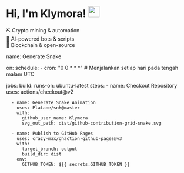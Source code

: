 # Hi, I'm Klymora! <img src="https://media.giphy.com/media/hvRJCLFzcasrR4ia7z/giphy.gif" width="30px">

⛏️ Crypto mining & automation  
🤖 AI-powered bots & scripts  
💾 Blockchain & open-source  

name: Generate Snake

on:
  schedule:
    - cron: "0 0 * * *"  # Menjalankan setiap hari pada tengah malam UTC

jobs:
  build:
    runs-on: ubuntu-latest
    steps:
      - name: Checkout Repository
        uses: actions/checkout@v2

      - name: Generate Snake Animation
        uses: Platane/snk@master
        with:
          github_user_name: Klymora
          svg_out_path: dist/github-contribution-grid-snake.svg

      - name: Publish to GitHub Pages
        uses: crazy-max/ghaction-github-pages@v3
        with:
          target_branch: output
          build_dir: dist
        env:
          GITHUB_TOKEN: ${{ secrets.GITHUB_TOKEN }}
